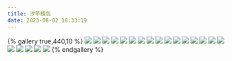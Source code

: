 ```yaml
---
title: 汐芊稽包
date: 2023-08-02 18:33:19
---
```

{% gallery true,440,10 %}
![](/images/三国杀设计/汐芊稽包设计/桓范.png)
![](/images/三国杀设计/汐芊稽包设计/国渊.png)
![](/images/三国杀设计/汐芊稽包设计/卧龙.png)
![](/images/三国杀设计/汐芊稽包设计/郤正.png)
![](/images/三国杀设计/汐芊稽包设计/潘濬.png)
![](/images/三国杀设计/汐芊稽包设计/孙鲁班.png)
![](/images/三国杀设计/汐芊稽包设计/紫虚上人.png)
![](/images/三国杀设计/汐芊稽包设计/紫虚上人2.png)
![](/images/三国杀设计/汐芊稽包设计/马日磾初代.png)
![](/images/三国杀设计/汐芊稽包设计/马日磾.png)
![](/images/三国杀设计/汐芊稽包设计/马日磾2.png)
![](/images/三国杀设计/汐芊稽包设计/荀勖.png)
![](/images/三国杀设计/汐芊稽包设计/葛洪.png)
![](/images/三国杀设计/汐芊稽包设计/if姜维.png)
![](/images/三国杀设计/汐芊稽包设计/神诸葛亮.png)
![](/images/三国杀设计/汐芊稽包设计/辛敞.png)
![](/images/三国杀设计/汐芊稽包设计/刘宏.png)
![](/images/三国杀设计/汐芊稽包设计/虚拟牌.png)
![](/images/三国杀设计/汐芊稽包设计/点数圆环-简易版.png)
![](/images/三国杀设计/汐芊稽包设计/将...视为.png)
![](/images/三国杀设计/汐芊稽包设计/对应的实体牌.png)
{% endgallery %}
